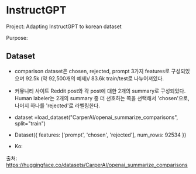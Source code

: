 # InstructGPT
Project: Adapting InstructGPT to korean dataset

Purpose: 

## **Dataset**

- comparison dataset은 chosen, rejected, prompt 3가지 features로 구성되있으며 92.5k (약 92,500개의 예제)/ 83.6k train/test로 나누어져있다.
- 커뮤니티 사이트 Reddit post와 각 post에 대한 2개의 summary로 구성되있다. Human labeler는 2개의 summary 중 더 선호하는 쪽을 선택해서 'chosen'으로, 나머지 하나를 'rejected'로 라벨링한다.  


- dataset =load_dataset("CarperAI/openai_summarize_comparisons", split="train")
- Dataset({
    features: ['prompt', 'chosen', 'rejected'],
    num_rows: 92534
})

- Ko:

출처: https://huggingface.co/datasets/CarperAI/openai_summarize_comparisons
